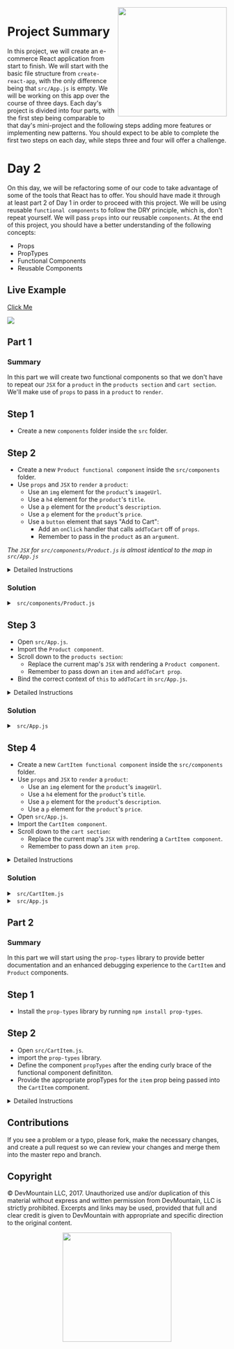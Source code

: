 <img src="https://s3.amazonaws.com/devmountain/readme-logo.png" width="250" align="right">

# Project Summary

In this project, we will create an e-commerce React application from start to finish. We will start with the basic file structure from `create-react-app`, with the only difference being that `src/App.js` is empty. We will be working on this app over the course of three days. Each day's project is divided into four parts, with the first step being comparable to that day's mini-project and the following steps adding more features or implementing new patterns. You should expect to be able to complete the first two steps on each day, while steps three and four will offer a challenge.

# Day 2

On this day, we will be refactoring some of our code to take advantage of some of the tools that React has to offer. You should have made it through at least part 2 of Day 1 in order to proceed with this project. We will be using reusable `functional components` to follow the DRY principle, which is, don't repeat yourself. We will pass `props` into our reusable `components`. At the end of this project, you should have a better understanding of the following concepts:

- Props
- PropTypes
- Functional Components
- Reusable Components

## Live Example

<a href="https://DevMountain.github.io/react-1-2">Click Me</a>

<img src="#" />

## Part 1

### Summary

In this part we will create two functional components so that we don't have to repeat our `JSX` for a `product` in the `products section` and `cart section`. We'll make use of `props` to pass in a `product` to `render`.

## Step 1

- Create a new `components` folder inside the `src` folder.

## Step 2

- Create a new `Product functional component` inside the `src/components` folder.
- Use `props` and `JSX` to `render` a `product`:
  - Use an `img` element for the `product`'s `imageUrl`.
  - Use a `h4` element for the `product`'s `title`.
  - Use a `p` element for the `product`'s `description`.
  - Use a `p` element for the `product`'s `price`.
  - Use a `button` element that says "Add to Cart":
    - Add an `onClick` handler that calls `addToCart` off of `props`.
    - Remember to pass in the `product` as an `argument`.

_The `JSX` for `src/components/Product.js` is almost identical to the map in `src/App.js`_

<details>

<summary> Detailed Instructions </summary>
<br />

Let's begin by creating a new file called `Product.js` inside of the `src/components` folder and create a `functional component` called `Product` inside of it.

```js
import React from 'react';

export default function Product(props) {}
```

Now that we have our `functional component` we are going to make some assumptions here. This `component` should expect to receive two `props`. One `prop` called `item` which will be a `product object` and another `prop` called `addToCart` which will be the `addToCart method` from `src/App.js`. With these assumptions, let's start by destructuring them off of the `props` argument.

```js
import React from 'react';

export default function Product(props) {
  const { item, addToCart } = props;
}
```

With those assumptions out of the way, the `JSX` we need is almost exactly the same as the `JSX` we are already using in `src/App.js`. Let's move that `JSX` over into the `component` to start.

```js
import React from 'react';

export default function Product(props) {
  const { item, addToCart } = props;

  return (
    <div key={item.id} className="product">
      <img src={item.imageUrl} />
      <div className="product-info">
        <h4>{item.title}</h4>
        <p>{item.description}</p>
        <p>{item.price}</p>
        <button onClick={() => this.addToCart(item)}>Add to Cart</button>
      </div>
    </div>
  );
}
```

Now we can start taking away the pieces of code that don't make sense in this file. For starters, we no longer need a `key` on our most parent `div` because we aren't executing a map inside of `src/components/Product.js`. We can also strip away the `this` from `this.addToCart(item)` since that method is now being passed down as a prop.

```js
import React from 'react';

export default function Product(props) {
  const { item, addToCart } = props;

  return (
    <div class="product">
      <img src={item.imageUrl} />
      <div className="product-info">
        <h4>{item.title}</h4>
        <p>{item.description}</p>
        <p>{item.price}</p>

        <button onClick={() => addToCart(item)}>Add to Cart</button>
      </div>
    </div>
  );
}
```

</details>

### Solution

<details>

<summary> <code> src/components/Product.js </code> </summary>
<br />

```js
import React from 'react';

export default function Product(props) {
  const { item, addToCart } = props;

  return (
    <div class="product">
      <img src={item.imageUrl} />
      <div className="product-info">
        <h4>{item.title}</h4>
        <p>{item.description}</p>
        <p>{item.price}</p>

        <button onClick={() => addToCart(item)}>Add to Cart</button>
      </div>
    </div>
  );
}
```

</details>

## Step 3

- Open `src/App.js`.
- Import the `Product component`.
- Scroll down to the `products section`:
  - Replace the current map's `JSX` with rendering a `Product component`.
  - Remember to pass down an `item` and `addToCart prop`.
- Bind the correct context of `this` to `addToCart` in `src/App.js`.

<details>

<summary> Detailed Instructions </summary>

<br />

Let's beging by opening `src/App.js` and `import` the `Product component`.

```js
import React, { Component } from "react";
import Product from "./components/Product";
import "./App.css";

export default class App extends Component {
...
```

Now that we have access to the `Product component`, we can replace the `JSX` in the `map` for our `products section`. Remember that the `Product component` is expecting an `item` and `addToCart prop`. Also, we will still need to use a `key prop` here since we are inside a map.

```js
<section className="products">
  <h1>Products</h1>
  <h2>Hats</h2>
  {this.state.hats.map(item => (
    <Product key={item.id} item={item} addToCart={this.addToCart} />
  ))}

  <h2>Beach Gear</h2>
  {this.state.beachGear.map(item => (
    <Product key={item.id} item={item} addToCart={this.addToCart} />
  ))}
</section>
```

Lastly, we'll need to fix the context of `this` for the `addToCart` method. We can either bind it in the `constructor method`, use an `arrow function`, or turn the `addToCart method` into an `arrow function`.

```js
addToCart = item => {
  this.setState({
    cart: [...this.state.cart, item]
  });
};
```

</details>

### Solution

<details>

<summary> <code> src/App.js </code> </summary>
<br />

```js
import React, { Component } from 'react';
import Product from './components/Product';
import './App.css';

export default class App extends Component {
  constructor() {
    super();
    this.state = {
      cart: [],
      hats: [
        {
          id: 1,
          title: "Fisherman's Hat",
          description:
            'Headgear commonly used by fishermen. Increases fishing skill marginally.',
          price: 12.99,
          imageUrl: 'https://via.placeholder.com/150x150'
        },
        {
          id: 2,
          title: 'Metal Hat',
          description: 'Uncomfortable, but sturdy.',
          price: 8.99,
          imageUrl: 'https://via.placeholder.com/150x150'
        }
      ],
      beachGear: [
        {
          id: 3,
          title: 'Tent',
          description: 'Portable shelter.',
          price: 32.99,
          imageUrl: 'https://via.placeholder.com/150x150'
        }
      ]
    };
  }

  addToCart = item => {
    this.setState({
      cart: [...this.state.cart, item]
    });
  };

  checkout = () => {
    this.setState({ cart: [] });
    alert('Purchase is complete!');
  };

  render() {
    return (
      <div className="App">
        <section className="products">
          <h1>Products</h1>
          <h2>Hats</h2>
          {this.state.hats.map(item => (
            <Product key={item.id} item={item} addToCart={this.addToCart} />
          ))}

          <h2>Beach Gear</h2>
          {this.state.beachGear.map(item => (
            <Product key={item.id} item={item} addToCart={this.addToCart} />
          ))}
        </section>

        <section className="cart">
          <h1>Cart</h1>
          <h2>
            Total: $
            {this.state.cart.reduce(
              (totalPrice, product) => (totalPrice += product.price),
              0
            )}
          </h2>
          <button onClick={this.checkout}>Checkout</button>
          {this.state.cart.map(item => (
            <div key={item.id} className="product">
              <img src={item.imageUrl} />
              <div className="product-info">
                <h4>{item.title}</h4>
                <p>{item.description}</p>
                <p>{item.price}</p>
              </div>
            </div>
          ))}
        </section>
      </div>
    );
  }
}
```

</details>

## Step 4

- Create a new `CartItem functional component` inside the `src/components` folder.
- Use `props` and `JSX` to `render` a `product`:
  - Use an `img` element for the `product`'s `imageUrl`.
  - Use a `h4` element for the `product`'s `title`.
  - Use a `p` element for the `product`'s `description`.
  - Use a `p` element for the `product`'s `price`.
- Open `src/App.js`.
- Import the `CartItem component`.
- Scroll down to the `cart section`:
  - Replace the current map's `JSX` with rendering a `CartItem component`.
  - Remember to pass down an `item prop`.

<details>

<summary> Detailed Instructions </summary>

<br />

Let's begin by creating a new file called `CartItem.js` inside of the `src/components` folder and create a `functional component` called `CartItem` inside of it.

```js
import React from 'react';

export default function CartItem(props) {}
```

Just like we did earlier, we'll destructure `item` off of `props` and then `render` the `JSX` from the `cart section`'s map in `src/App.js`. We'll then strip away the `key prop` since we are not mapping inside of `CartItem`.

```js
import React from 'react';

export default function Product(props) {
  const { item } = props;

  return (
    <div class="product">
      <img src={item.imageUrl} />
      <div className="product-info">
        <h4>{item.title}</h4>
        <p>{item.description}</p>
        <p>{item.price}</p>
      </div>
    </div>
  );
}
```

Now that our `CartItem component` is ready, let's open `src/App.js` and `import` it.

```js
import React, { Component } from "react";
import Product from "./components/Product";
import CartItem from "./components/CartItem";
import "./App.css";

export default class App extends Component {
...
```

Now that we have access to the `CartItem component`, we can replace the `JSX` in the `map` for our `cart section`. Remember that the `CartItem component` is expecting an `item prop`. Also, we will still need to use a `key prop` here since we are inside a map.

```js
<section className="cart">
  <h1>Cart</h1>
  <h2>
    Total: $
    {this.state.cart.reduce(
      (totalPrice, product) => (totalPrice += product.price),
      0
    )}
  </h2>
  <button onClick={this.checkout}>Checkout</button>

  {this.state.cart.map(item => (
    <CartItem key={item.id} item={item} />
  ))}
</section>
```

</details>

### Solution

<details>

<summary> <code> src/CartItem.js </code> </summary>
<br />

```js
import React from 'react';

export default function CartItem(props) {
  const { item } = props;

  return (
    <div class="product">
      <img src={item.imageUrl} />
      <div className="product-info">
        <h4>{item.title}</h4>
        <p>{item.description}</p>
        <p>{item.price}</p>
      </div>
    </div>
  );
}
```

</details>

<details>

<summary> <code> src/App.js </code> </summary>
<br />

```js
import React, { Component } from 'react';
import Product from './components/Product';
import CartItem from './components/CartItem';
import './App.css';

export default class App extends Component {
  constructor() {
    super();
    this.state = {
      cart: [],
      hats: [
        {
          id: 1,
          title: "Fisherman's Hat",
          description:
            'Headgear commonly used by fishermen. Increases fishing skill marginally.',
          price: 12.99,
          imageUrl: 'https://via.placeholder.com/150x150'
        },
        {
          id: 2,
          title: 'Metal Hat',
          description: 'Uncomfortable, but sturdy.',
          price: 8.99,
          imageUrl: 'https://via.placeholder.com/150x150'
        }
      ],
      beachGear: [
        {
          id: 3,
          title: 'Tent',
          description: 'Portable shelter.',
          price: 32.99,
          imageUrl: 'https://via.placeholder.com/150x150'
        }
      ]
    };
  }

  addToCart = item => {
    this.setState({
      cart: [...this.state.cart, item]
    });
  };

  checkout = () => {
    this.setState({ cart: [] });
    alert('Purchase is complete!');
  };

  render() {
    return (
      <div className="App">
        <section className="products">
          <h1>Products</h1>
          <h2>Hats</h2>
          {this.state.hats.map(item => (
            <Product key={item.id} item={item} addToCart={this.addToCart} />
          ))}

          <h2>Beach Gear</h2>
          {this.state.beachGear.map(item => (
            <Product key={item.id} item={item} addToCart={this.addToCart} />
          ))}
        </section>

        <section className="cart">
          <h1>Cart</h1>
          <h2>
            Total: $
            {this.state.cart.reduce(
              (totalPrice, product) => (totalPrice += product.price),
              0
            )}
          </h2>
          <button onClick={this.checkout}>Checkout</button>

          {this.state.cart.map(item => (
            <CartItem key={item.id} item={item} />
          ))}
        </section>
      </div>
    );
  }
}
```
</details>

## Part 2

### Summary

In this part we will start using the `prop-types` library to provide better documentation and an enhanced debugging experience to the  `CartItem` and `Product` components.

## Step 1

- Install the `prop-types` library by running `npm install prop-types`.

## Step 2

- Open `src/CartItem.js`.
- import the `prop-types` library.
- Define the component `propTypes` after the ending curly brace of the functional component definititon.
- Provide the appropriate propTypes for the `item` prop being passed into the `CartItem` component.

<details>

<summary>Detailed Instructions</summary>
<br />

Lets begin by opening `src/CartItem.js` and importing `prop-types` at the top of the file.

```js
import React from "react";
import PropTypes from 'prop-types';
```

We will then scroll to the bottom of the file and define the `propTypes` object for this component after the closing curly brace of the functional component.  This component is receiving a single prop: `item` which is an `Object` that has multiple product properties on it. We can specify the required properties for this object using the `PropTypes.shape` method and defining each required property of the `item Object` and the corresponding data type for each of those properties. Each item has the following properties with their associa


</details>

## Contributions

If you see a problem or a typo, please fork, make the necessary changes, and create a pull request so we can review your changes and merge them into the master repo and branch.

## Copyright

© DevMountain LLC, 2017. Unauthorized use and/or duplication of this material without express and written permission from DevMountain, LLC is strictly prohibited. Excerpts and links may be used, provided that full and clear credit is given to DevMountain with appropriate and specific direction to the original content.

<p align="center">
<img src="https://s3.amazonaws.com/devmountain/readme-logo.png" width="250">
</p>
